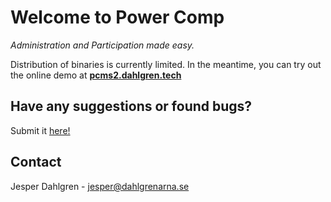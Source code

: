 # Welcome to Power Comp

*Administration and Participation made easy.*

Distribution of binaries is currently limited. In the meantime, you can try out the online demo at **[pcms2.dahlgren.tech](http://pcms2.dahlgren.tech/)**

## Have any suggestions or found bugs?
Submit it [here!](https://gitreports.com/issue/J-Dahlgren/Power-Comp)

## Contact

Jesper Dahlgren - jesper@dahlgrenarna.se
